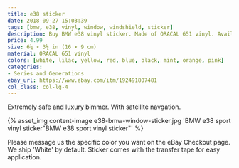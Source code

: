 ```yaml
---
title: e38 sticker
date: 2018-09-27 15:03:39
tags: [bmw, e38, vinyl, window, windshield, sticker]
description: Buy BMW e38 vinyl sticker. Made of ORACAL 651 vinyl. Available in different colors.
price: 4.99
size: 6¼ × 3½ in (16 × 9 cm)
material: ORACAL 651 vinyl
colors: [white, lilac, yellow, red, blue, black, mint, orange, pink]
categories:
- Series and Generations
ebay_url: https://www.ebay.com/itm/192491807481
col_class: col-lg-4
---
```


Extremely safe and luxury bimmer. With satellite navgation.

<!-- more -->
{% asset_img content-image e38-bmw-window-sticker.jpg 'BMW e38 sport vinyl sticker"BMW e38 sport vinyl sticker"' %}

Please message us the specific color you want on the eBay Checkout page. We ship 'White' by default. Sticker comes with the transfer tape for easy application.
